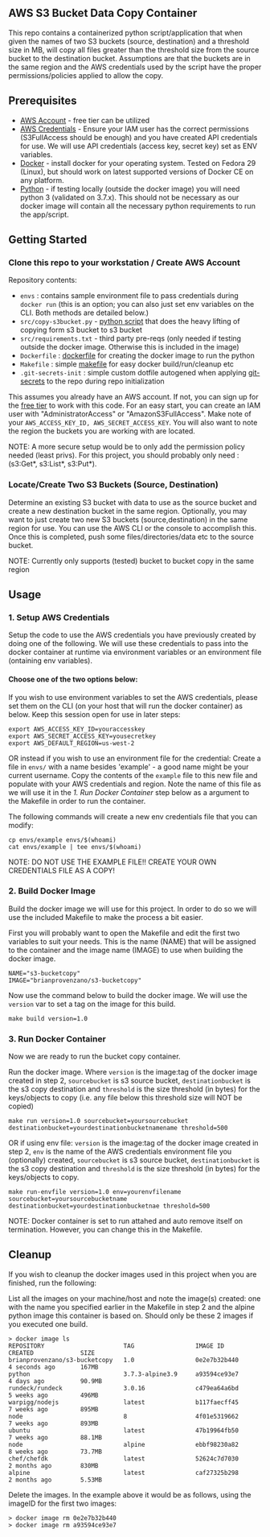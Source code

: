 ## AWS S3 Bucket Data Copy Container
This repo contains a containerized python script/application that when given the names of two S3 buckets (source, destination) and a threshold size in MB, will copy all files greater than the threshold size from the  source bucket to the destination bucket.  Assumptions are that the buckets are in the same region and the AWS credentials used by the script have the proper permissions/policies applied to allow the copy.


## Prerequisites
- [AWS Account](https://aws.amazon.com/free/?nc2=h_ql_pr) - free tier can be utilized
- [AWS Credentials](https://docs.aws.amazon.com/sdk-for-java/v1/developer-guide/signup-create-iam-user.html) - Ensure your IAM user has the correct permissions (S3FullAccess should be enough) and you have created API credentials for use.  We will use API credentials (access key, secret key) set as ENV variables.
- [Docker](https://docs.docker.com/install/)  - install docker for your operating system.  Tested on Fedora 29 (Linux), but should work on latest supported versions of Docker CE on any platform.
- [Python](https://www.python.org)  - if testing locally (outside the docker image) you will need python 3 (validated on 3.7.x).  This should not be necessary as our docker image will contain all the necessary python requirements to run the app/script.


## Getting Started

### Clone this repo to your workstation / Create AWS Account
Repository contents:
- `envs` : contains sample environment file to pass credentials during `docker run` (this is an option; you can also just set env variables on the CLI.  Both methods are detailed below.)
- `src/copy-s3bucket.py` - [python script](/src/copy-s3bucket.py) that does the heavy lifting of copying form s3 bucket to s3 bucket
- `src/requirements.txt` - third party pre-reqs (only needed if testing outside the docker image.  Otherwise this is included in the image) 
- `Dockerfile` : [dockerfile](/Dockerfile) for creating the docker image to run the python 
- `Makefile` : simple [makefile](/Makefile) for easy docker build/run/cleanup etc
- `.git-secrets-init` : simple custom dotfile autogened when applying [git-secrets](https://github.com/awslabs/git-secrets) to the repo during repo initialization

This assumes you already have an AWS account. If not, you can sign up for the [free tier](https://aws.amazon.com/free/?nc2=h_ql_pr) to work with this code.  For an easy start, you can create an IAM user with "AdministratorAccess" or "AmazonS3FullAccess".  Make note of your `AWS_ACCESS_KEY_ID, AWS_SECRET_ACCESS_KEY`.  You will also want to note the region the buckets you are working with are located.

NOTE: A more secure setup would be to only add the permission policy needed (least privs).  For this project, you should probably only need : (s3:Get*, s3:List*, s3:Put*).



### Locate/Create Two S3 Buckets (Source, Destination)
Determine an existing S3 bucket with data to use as the source bucket and create a new destination bucket in the same region.  Optionally, you may want to just create two new S3 buckets (source,destination) in the same region for use.  You can use the AWS CLI or the console to accomplish this.  Once this is completed, push some files/directories/data etc to the source bucket.

NOTE: Currently only supports (tested) bucket to bucket copy in the same region 



## Usage

###  1. Setup AWS Credentials
Setup the code to use the AWS credentials you have previously created by doing one of the following.  We will use these credentials to pass into the docker container at runtime via environment variables or an environment file (ontaining env variables).


#### Choose one of the two options below:

If you wish to use environment variables to set the AWS credentials, please set them on the CLI (on your host that will run the docker container) as below.  Keep this session open for use in later steps:

```
export AWS_ACCESS_KEY_ID=youraccesskey
export AWS_SECRET_ACCESS_KEY=yousecretkey
export AWS_DEFAULT_REGION=us-west-2
```

OR instead if you wish to use an environment file for the credential:  Create a file in `envs/` with a name besides 'example' - a good name might be your current username.  Copy the contents of the `example` file to this new file and populate with your AWS credentials and region.  Note the name of this file as we will use it in the *1. Run Docker Container* step below as a argument to the Makefile in order to run the container.


The following commands will create a new env credentials file that you can modify:
```
cp envs/example envs/$(whoami)
cat envs/example | tee envs/$(whoami)
```

NOTE: DO NOT USE THE EXAMPLE FILE!!  CREATE YOUR OWN CREDENTIALS FILE AS A COPY!


###  2. Build Docker Image
Build the docker image we will use for this project.  In order to do so we will use the included Makefile to make the process a bit easier.  



First you will probably want to open the Makefile and edit the first two variables to suit your needs.  This is the name (NAME) that will be assigned to the container and the image name (IMAGE) to use when building the docker image.

```
NAME="s3-bucketcopy"
IMAGE="brianprovenzano/s3-bucketcopy"
```



Now use the command below to build the docker image.  We will use the `version` var to set a tag on the image for this build.
```
make build version=1.0

```


###  3. Run Docker Container
Now we are ready to run the bucket copy container.


Run the docker image.  Where `version` is the image:tag of the docker image created in step 2, `sourcebucket` is s3 source bucket, `destinationbucket` is the s3 copy destination and `threshold` is the size threshold (in bytes) for the keys/objects to copy (i.e. any file below this threshold size will NOT be copied)

```
make run version=1.0 sourcebucket=yoursourcebucket destinationbucket=yourdestinationbucketnamename threshold=500
```


OR if using env file: `version` is the image:tag of the docker image created in step 2, `env` is the name of the AWS credentials environment file you (optionally) created, `sourcebucket` is s3 source bucket, `destinationbucket` is the s3 copy destination and `threshold` is the size threshold (in bytes) for the keys/objects to copy.

```
make run-envfile version=1.0 env=yourenvfilename sourcebucket=yoursourcebucketname destinationbucket=yourdestinationbucketnae threshold=500
```

NOTE: Docker container is set to run attahed and auto remove itself on termination.  However, you can change this in the Makefile.



## Cleanup
If you wish to cleanup the docker images used in this project when you are finished, run the following:


List all the images on your machine/host and note the image(s) created: one with the name you specified earlier in the Makefile in step 2 and the alpine python image this container is based on.  Should only be these 2 images if you executed one build.
```
> docker image ls
REPOSITORY                      TAG                 IMAGE ID            CREATED             SIZE
brianprovenzano/s3-bucketcopy   1.0                 0e2e7b32b440        4 seconds ago       167MB
python                          3.7.3-alpine3.9     a93594ce93e7        4 days ago          90.9MB
rundeck/rundeck                 3.0.16              c479ea64a6bd        5 weeks ago         496MB
warpigg/nodejs                  latest              b117faecff45        7 weeks ago         895MB
node                            8                   4f01e5319662        7 weeks ago         893MB
ubuntu                          latest              47b19964fb50        7 weeks ago         88.1MB
node                            alpine              ebbf98230a82        8 weeks ago         73.7MB
chef/chefdk                     latest              52624c7d7030        2 months ago        830MB
alpine                          latest              caf27325b298        2 months ago        5.53MB

```


Delete the images.  In the example above it would be as follows, using the imageID for the first two images:

```
> docker image rm 0e2e7b32b440
> docker image rm a93594ce93e7
```

